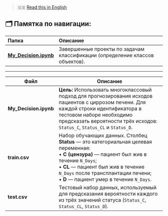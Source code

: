 > 🇬🇧 [Read this in English](README_EN.md)


## 🗂️ Памятка по навигации:

| Папка | Описание |
|:------|:----------|
| **[My_Decision.ipynb](My_Decision.ipynb)** | Завершенные проекты по задачам классификации (определение классов объектов). |

---
| Файл | Описание |
|------|-----------|
| **My_Decision.ipynb** | **Цель:** Использовать многоклассовый подход для прогнозирования исходов пациентов с циррозом печени. Для каждой строки идентификатора в тестовом наборе необходимо предсказать вероятности трёх исходов: `Status_C`, `Status_CL` и `Status_D`. |
| **train.csv** | Набор обучающих данных. Столбец **Status** — это категориальная целевая переменная: <br>• **C (цензура)** — пациент был жив в течение `N_Days`; <br>• **CL** — пациент был жив в течение `N_Days` после трансплантации печени; <br>• **D** — пациент умер в течение `N_Days`. |
| **test.csv** | Тестовый набор данных, используемый для предсказания вероятности каждого из трёх значений статуса (`Status_C`, `Status_CL`, `Status_D`). |

